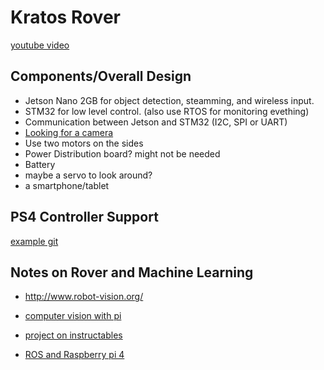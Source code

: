
# Kratos Rover
[youtube video](https://www.youtube.com/watch?v=7oVSaUWeKt0)

## Components/Overall Design

- Jetson Nano 2GB for object detection, steamming, and wireless input.
- STM32 for low level control. (also use RTOS for monitoring evething) 
- Communication between Jetson and STM32 (I2C, SPI or UART)
- [Looking for a camera](https://www.accessoriestested.com/best-camera-for-nvidia-jetson-nano/)
- Use two motors on the sides
- Power Distribution board? might not be needed
- Battery
- maybe a servo to look around?
- a smartphone/tablet 

## PS4 Controller Support
[example git](https://github.com/dr-mod/robot-claw)

## Notes on Rover and Machine Learning

- http://www.robot-vision.org/

- [computer vision with pi](https://www.pyimagesearch.com/start-here/)

- [project on instructables](https://www.instructables.com/Object-Finding-Personal-Assistant-Robot-Ft-Raspber/)

- [ROS and Raspberry pi 4](https://www.thinkautonomous.ai/blog/?p=robotic-os-embedded-computer-vision-on-raspberry-pi-4)
